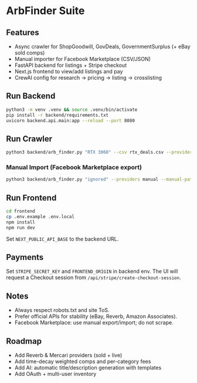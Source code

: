 # ArbFinder Suite

## Features
- Async crawler for ShopGoodwill, GovDeals, GovernmentSurplus (+ eBay sold comps)
- Manual importer for Facebook Marketplace (CSV/JSON)
- FastAPI backend for listings + Stripe checkout
- Next.js frontend to view/add listings and pay
- CrewAI config for research → pricing → listing → crosslisting

## Run Backend
```bash
python3 -m venv .venv && source .venv/bin/activate
pip install -r backend/requirements.txt
uvicorn backend.api.main:app --reload --port 8080
```

## Run Crawler
```bash
python3 backend/arb_finder.py "RTX 3060" --csv rtx_deals.csv --providers shopgoodwill,govdeals,governmentsurplus --threshold-pct 25
```

### Manual Import (Facebook Marketplace export)
```bash
python3 backend/arb_finder.py "ignored" --providers manual --manual-path /path/to/fb_export.csv --csv fb_deals.csv
```

## Run Frontend
```bash
cd frontend
cp .env.example .env.local
npm install
npm run dev
```
Set `NEXT_PUBLIC_API_BASE` to the backend URL.

## Payments
Set `STRIPE_SECRET_KEY` and `FRONTEND_ORIGIN` in backend env. The UI will request a Checkout session from `/api/stripe/create-checkout-session`.

## Notes
- Always respect robots.txt and site ToS.
- Prefer official APIs for stability (eBay, Reverb, Amazon Associates).
- Facebook Marketplace: use manual export/import; do not scrape.

## Roadmap
- Add Reverb & Mercari providers (sold + live)
- Add time-decay weighted comps and per-category fees
- Add AI: automatic title/description generation with templates
- Add OAuth + multi-user inventory
